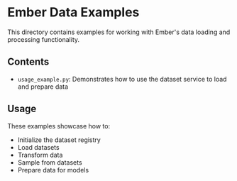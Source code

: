 # Ember Data Examples

This directory contains examples for working with Ember's data loading and processing functionality.

## Contents

- `usage_example.py`: Demonstrates how to use the dataset service to load and prepare data

## Usage

These examples showcase how to:
- Initialize the dataset registry
- Load datasets
- Transform data
- Sample from datasets
- Prepare data for models